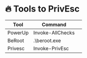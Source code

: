 # 🔥 Tools to PrivEsc

| Tool    | Command          |   |
| ------- | ---------------- | - |
| PowerUp | Invoke-AllChecks |   |
| BeRoot  | .\beroot.exe     |   |
| Privesc | Invoke-PrivEsc   |   |
